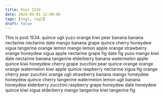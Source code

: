 ```yaml
---
title: Post 1534
date: 2024-09-01 12:00:00
tags: [tag1, tag2]
draft: false
---
```

This is post 1534.
quince
ugli
yuzu
orange
kiwi
pear
banana
banana
nectarine
nectarine
date
mango
banana
grape
quince
cherry
honeydew
xigua
tangerine
orange
lemon
mango
lemon
apple
orange
strawberry
orange
honeydew
xigua
apple
nectarine
grape
fig
date
fig
yuzu
mango
kiwi
date
nectarine
banana
tangerine
elderberry
banana
watermelon
apple
quince
kiwi
honeydew
cherry
grape
zucchini
pear
quince
orange
orange
orange
watermelon
kiwi
apple
quince
raspberry
nectarine
xigua
fig
orange
cherry
pear
zucchini
orange
ugli
strawberry
banana
mango
honeydew
honeydew
quince
cherry
tangerine
watermelon
lemon
ugli
banana
honeydew
elderberry
zucchini
raspberry
grape
honeydew
date
honeydew
quince
kiwi
xigua
elderberry
mango
tangerine
kiwi
tangerine
fig
